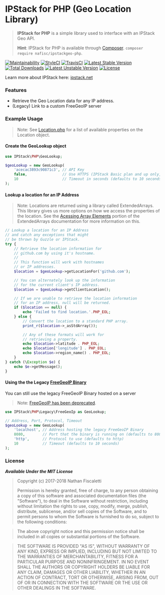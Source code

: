 # IPStack for PHP (Geo Location Library)
> **IPStack for PHP** is a simple library used to interface with an IPStack Geo API.
>
> **Hint**: IPStack for PHP is available through [Composer](https://getcomposer.org). `composer require nafisc/ipstackgeo-php`.

[![Maintainability](https://api.codeclimate.com/v1/badges/2cbb563c1ef04059df2d/maintainability)](https://codeclimate.com/github/nathan-fiscaletti/ipstackgeo-php/maintainability)
[![StyleCI](https://styleci.io/repos/115560334/shield?style=flat)](https://styleci.io/repos/115560334)
[![TravisCI](https://travis-ci.com/nathan-fiscaletti/ipstackgeo-php.svg?branch=master)](https://travis-ci.com/nathan-fiscaletti/ipstackgeo-php)
[![Latest Stable Version](https://poser.pugx.org/nafisc/ipstackgeo-php/v/stable?format=flat)](https://packagist.org/packages/nafisc/ipstackgeo-php)
[![Total Downloads](https://poser.pugx.org/nafisc/ipstackgeo-php/downloads?format=flat)](https://packagist.org/packages/nafisc/ipstackgeo-php)
[![Latest Unstable Version](https://poser.pugx.org/nafisc/ipstackgeo-php/v/unstable?format=flat)](https://packagist.org/packages/nafisc/ipstackgeo-php)
[![License](https://poser.pugx.org/nafisc/ipstackgeo-php/license?format=flat)](https://packagist.org/packages/nafisc/ipstackgeo-php)

Learn more about IPStack here: [ipstack.net](https://ipstack.com/product)

### Features
* Retrieve the Geo Location data for any IP address.
* (Legacy) Link to a custom FreeGeoIP server

### Example Usage

> Note: See [Location.php](https://github.com/nathan-fiscaletti/ipstackgeo-php/blob/v1.4/src/IPStack/Location.php) for a list of available properties on the Location object.

#### Create the GeoLookup object

```php
use IPStack\PHP\GeoLookup;

$geoLookup = new GeoLookup(
    'acecac3893c90871c3', // API Key
    false,                // Use HTTPS (IPStack Basic plan and up only, defaults to false)
    10                    // Timeout in seconds (defaults to 10 seconds)
);
```

#### Lookup a location for an IP Address

> Note: Locations are returned using a library called ExtendedArrays.
> This library gives us more options on how we access the properties of the location.
> See the [Acessing Array Elements](https://github.com/nathan-fiscaletti/extended-arrays/blob/master/Examples/Managing%20Arrays.md#accessing-array-elements) portion of the ExtendedArrays documentation for more information on this.

```php
// Lookup a location for an IP Address
// and catch any exceptions that might
// be thrown by Guzzle or IPStack.
try {
    // Retrieve the location information for 
    // github.com by using it's hostname.
    // 
    // This function will work with hostnames
    // or IP addresses.
    $location = $geoLookup->getLocationFor('github.com');

    // You can alternately look up the information
    // for the current client's IP address.
    $location = $geoLookup->getClientLocation();

    // If we are unable to retrieve the location information
    // for an IP address, null will be returned.
    if ($location == null) {
        echo 'Failed to find location.'.PHP_EOL;
    } else {
        // Convert the location to a standard PHP array.
        print_r($location->_asStdArray());

        // Any of these formats will work for 
        // retrieving a property.
        echo $location->latitude . PHP_EOL;
        echo $location['longitude'] . PHP_EOL;
        echo $location->region_name() . PHP_EOL;
    }
} catch (\Exception $e) {
    echo $e->getMessage();
}
```

#### Using the the Legacy [FreeGeoIP Binary](https://github.com/fiorix/freegeoip/releases/)

You can still use the legacy FreeGeoIP Binary hosted on a server
> Note: [FreeGeoIP has been deprecated](https://github.com/apilayer/freegeoip/#freegeoip---important-announcement).

```php
use IPStack\PHP\Legacy\FreeGeoIp as GeoLookup;

// Address, Port, Protocol, Timeout
$geoLookup = new GeoLookup(
    'localhost', // Address hosting the legacy FreeGeoIP Binary
    8080,        // Port that the binary is running on (defaults to 8080)
    'http',      // Protocol to use (defaults to http)
    10           // Timeout (defaults to 10 seconds)
);
```

### License

***Available Under the MIT License***

>Copyright (c) 2017-2018 Nathan Fiscaletti
>                    
>Permission is hereby granted, free of charge, to any person obtaining a copy of this software and associated documentation files (the "Software"), to deal in the Software without restriction, including without limitation the rights to use, copy, modify, merge, publish, distribute, sublicense, and/or sell copies of the Software, and to permit persons to whom the Software is furnished to do so, subject to the following conditions:
                    
>The above copyright notice and this permission notice shall be included in all copies or substantial portions of the Software.
                    
>THE SOFTWARE IS PROVIDED "AS IS", WITHOUT WARRANTY OF ANY KIND, EXPRESS OR IMPLIED, INCLUDING BUT NOT LIMITED TO THE WARRANTIES OF MERCHANTABILITY, FITNESS FOR A PARTICULAR PURPOSE AND NONINFRINGEMENT. IN NO EVENT SHALL THE AUTHORS OR COPYRIGHT HOLDERS BE LIABLE FOR ANY CLAIM, DAMAGES OR OTHER LIABILITY, WHETHER IN AN ACTION OF CONTRACT, TORT OR OTHERWISE, ARISING FROM, OUT OF OR IN CONNECTION WITH THE SOFTWARE OR THE USE OR OTHER DEALINGS IN THE SOFTWARE.
